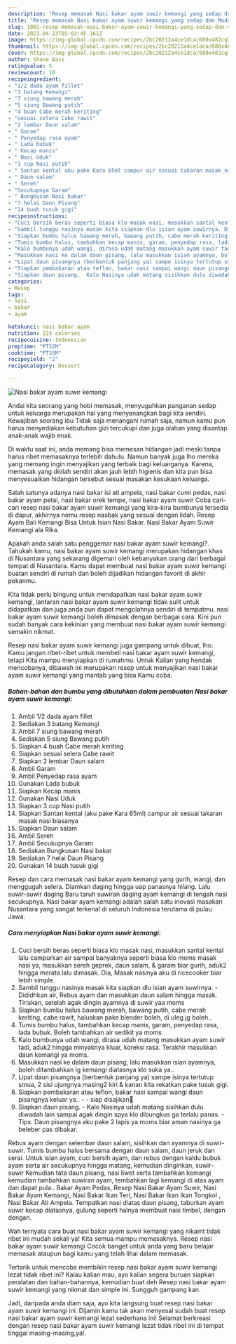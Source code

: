 ```yaml
---
description: "Resep memasak Nasi bakar ayam suwir kemangi yang sedap dan Mudah Dibuat"
title: "Resep memasak Nasi bakar ayam suwir kemangi yang sedap dan Mudah Dibuat"
slug: 1001-resep-memasak-nasi-bakar-ayam-suwir-kemangi-yang-sedap-dan-mudah-dibuat
date: 2021-04-23T05:03:45.161Z
image: https://img-global.cpcdn.com/recipes/2bc20212a4ce1dca/680x482cq70/nasi-bakar-ayam-suwir-kemangi-foto-resep-utama.jpg
thumbnail: https://img-global.cpcdn.com/recipes/2bc20212a4ce1dca/680x482cq70/nasi-bakar-ayam-suwir-kemangi-foto-resep-utama.jpg
cover: https://img-global.cpcdn.com/recipes/2bc20212a4ce1dca/680x482cq70/nasi-bakar-ayam-suwir-kemangi-foto-resep-utama.jpg
author: Shane Bass
ratingvalue: 5
reviewcount: 10
recipeingredient:
- "1/2 dada ayam fillet"
- "3 batang Kemangi"
- "7 siung bawang merah"
- "5 siung Bawang putih"
- "4 buah Cabe merah keriting"
- "sesuai selera Cabe rawit"
- "2 lembar Daun salam"
- " Garam"
- " Penyedap rasa ayam"
- " Lada bubuk"
- " Kecap manis"
- " Nasi Uduk"
- "3 cup Nasi putih"
- " Santan kental aku pake Kara 65ml campur air sesuai takaran masak nasi biasanya"
- " Daun salam"
- " Sereh"
- "Secukupnya Garam"
- " Bungkusan Nasi bakar"
- "7 helai Daun Pisang"
- "14 buah tusuk gigi"
recipeinstructions:
- "Cuci bersih beras seperti biasa klo masak nasi, masukkan santal kental lalu campurkan air sampai banyaknya seperti biasa klo moms masak nasi ya, masukkan sereh geprek, daun salam, &amp; garam biar gurih, aduk2 hingga merata lalu dimasak. Oia, Masak nasinya aku di ricecooker biar lebih simple."
- "Sambil tunggu nasinya masak kita siapkan dlu isian ayam suwirnya. Dididhkan air, Rebus ayam dan masukkan daun salam hingga masak. Tiriskan, setelah agak dingin ayamnya di suwir yaa moms"
- "Siapkan bumbu halus bawang merah, bawang putih, cabe merah keriting, cabe rawit, haluskan pake blender boleh, di uleg jg boleh.."
- "Tumis bumbu halus, tambahkan kecap manis, garam, penyedap rasa, lada bubuk. Boleh tambahkan air sedikit ya moms"
- "Kalo bumbunya udah wangi, dirasa udah matang masukkan ayam suwir tadi, aduk2 hingga minyaknya kluar, koreksi rasa. Terakhir masukkan daun kemangi ya moms."
- "Masukkan nasi ke dalam daun pisang, lalu masukkan isian ayamnya, boleh ditambahkan lg kemangi diatasnya klo suka ya.."
- "Lipat daun pisangnya (berbentuk panjang ya) sampe isinya tertutup smua, 2 sisi ujungnya masing2 kiri &amp; kanan kita rekatkan pake tusuk gigi."
- "Siapkan pembakaran atau teflon, bakar nasi sampai wangi daun pisangnya keluar ya..   siap disajikan🤤"
- "Siapkan daun pisang.  Kalo Nasinya udah matang sisihkan dulu diwadah lain sampai agak dingin spya klo dibungkus ga terlalu panas. Tips: Daun pisangnya aku pake 2 lapis ya moms biar aman nasinya ga beleber pas dibakar."
categories:
- Resep
tags:
- nasi
- bakar
- ayam

katakunci: nasi bakar ayam 
nutrition: 223 calories
recipecuisine: Indonesian
preptime: "PT32M"
cooktime: "PT35M"
recipeyield: "2"
recipecategory: Dessert

---
```



![Nasi bakar ayam suwir kemangi](https://img-global.cpcdn.com/recipes/2bc20212a4ce1dca/680x482cq70/nasi-bakar-ayam-suwir-kemangi-foto-resep-utama.jpg)

Andai kita seorang yang hobi memasak, menyuguhkan panganan sedap untuk keluarga merupakan hal yang menyenangkan bagi kita sendiri. Kewajiban seorang ibu Tidak saja menangani rumah saja, namun kamu pun harus menyediakan kebutuhan gizi tercukupi dan juga olahan yang disantap anak-anak wajib enak.

Di waktu  saat ini, anda memang bisa memesan hidangan jadi meski tanpa harus ribet memasaknya terlebih dahulu. Namun banyak juga lho mereka yang memang ingin menyajikan yang terbaik bagi keluarganya. Karena, memasak yang diolah sendiri akan jauh lebih higienis dan kita pun bisa menyesuaikan hidangan tersebut sesuai masakan kesukaan keluarga. 

Salah satunya adanya nasi bakar isi ati ampela, nasi bakar cumi pedas, nasi bakar ayam petai, nasi bakar orek tempe, nasi bakar ayam suwir Coba cari-cari resep nasi bakar ayam suwir kemangi yang kira-kira bumbunya tersedia di dapur, akhirnya nemu resep nasbak yang sesuai dengan lidah. Resep Ayam Bali Kemangi Bisa Untuk Isian Nasi Bakar. Nasi Bakar Ayam Suwir Kemangi ala Rika.

Apakah anda salah satu penggemar nasi bakar ayam suwir kemangi?. Tahukah kamu, nasi bakar ayam suwir kemangi merupakan hidangan khas di Nusantara yang sekarang digemari oleh kebanyakan orang dari berbagai tempat di Nusantara. Kamu dapat membuat nasi bakar ayam suwir kemangi buatan sendiri di rumah dan boleh dijadikan hidangan favorit di akhir pekanmu.

Kita tidak perlu bingung untuk mendapatkan nasi bakar ayam suwir kemangi, lantaran nasi bakar ayam suwir kemangi tidak sulit untuk didapatkan dan juga anda pun dapat mengolahnya sendiri di tempatmu. nasi bakar ayam suwir kemangi boleh dimasak dengan berbagai cara. Kini pun sudah banyak cara kekinian yang membuat nasi bakar ayam suwir kemangi semakin nikmat.

Resep nasi bakar ayam suwir kemangi juga gampang untuk dibuat, lho. Kamu jangan ribet-ribet untuk membeli nasi bakar ayam suwir kemangi, tetapi Kita mampu menyiapkan di rumahmu. Untuk Kalian yang hendak mencobanya, dibawah ini merupakan resep untuk menyajikan nasi bakar ayam suwir kemangi yang mantab yang bisa Kamu coba.

<!--inarticleads1-->

##### Bahan-bahan dan bumbu yang dibutuhkan dalam pembuatan Nasi bakar ayam suwir kemangi:

1. Ambil 1/2 dada ayam fillet
1. Sediakan 3 batang Kemangi
1. Ambil 7 siung bawang merah
1. Sediakan 5 siung Bawang putih
1. Siapkan 4 buah Cabe merah keriting
1. Siapkan sesuai selera Cabe rawit
1. Siapkan 2 lembar Daun salam
1. Ambil  Garam
1. Ambil  Penyedap rasa ayam
1. Gunakan  Lada bubuk
1. Siapkan  Kecap manis
1. Gunakan  Nasi Uduk
1. Siapkan 3 cup Nasi putih
1. Siapkan  Santan kental (aku pake Kara 65ml) campur air sesuai takaran masak nasi biasanya
1. Siapkan  Daun salam
1. Ambil  Sereh
1. Ambil Secukupnya Garam
1. Sediakan  Bungkusan Nasi bakar
1. Sediakan 7 helai Daun Pisang
1. Gunakan 14 buah tusuk gigi


Resep dan cara memasak nasi bakar ayam kemangi yang gurih, wangi, dan menggugah selera. Diamkan daging hingga uap panasnya hilang. Lalu suwir-suwir daging Baru taruh suwiran daging ayam kemangi di tengah nasi secukupnya. Nasi bakar ayam kemangi adalah salah satu inovasi masakan Nusantara yang sangat terkenal di seluruh Indonesia terutama di pulau Jawa. 

<!--inarticleads2-->

##### Cara menyiapkan Nasi bakar ayam suwir kemangi:

1. Cuci bersih beras seperti biasa klo masak nasi, masukkan santal kental lalu campurkan air sampai banyaknya seperti biasa klo moms masak nasi ya, masukkan sereh geprek, daun salam, &amp; garam biar gurih, aduk2 hingga merata lalu dimasak. Oia, Masak nasinya aku di ricecooker biar lebih simple.
1. Sambil tunggu nasinya masak kita siapkan dlu isian ayam suwirnya. - Dididhkan air, Rebus ayam dan masukkan daun salam hingga masak. Tiriskan, setelah agak dingin ayamnya di suwir yaa moms
1. Siapkan bumbu halus bawang merah, bawang putih, cabe merah keriting, cabe rawit, haluskan pake blender boleh, di uleg jg boleh..
1. Tumis bumbu halus, tambahkan kecap manis, garam, penyedap rasa, lada bubuk. Boleh tambahkan air sedikit ya moms
1. Kalo bumbunya udah wangi, dirasa udah matang masukkan ayam suwir tadi, aduk2 hingga minyaknya kluar, koreksi rasa. Terakhir masukkan daun kemangi ya moms.
1. Masukkan nasi ke dalam daun pisang, lalu masukkan isian ayamnya, boleh ditambahkan lg kemangi diatasnya klo suka ya..
1. Lipat daun pisangnya (berbentuk panjang ya) sampe isinya tertutup smua, 2 sisi ujungnya masing2 kiri &amp; kanan kita rekatkan pake tusuk gigi.
1. Siapkan pembakaran atau teflon, bakar nasi sampai wangi daun pisangnya keluar ya..  -  - siap disajikan🤤
1. Siapkan daun pisang.  - Kalo Nasinya udah matang sisihkan dulu diwadah lain sampai agak dingin spya klo dibungkus ga terlalu panas. - Tips: Daun pisangnya aku pake 2 lapis ya moms biar aman nasinya ga beleber pas dibakar.


Rebus ayam dengan selembar daun salam, sisihkan dan ayamnya di suwir-suwir. Tumis bumbu halus bersama dengan daun salam, daun jeruk dan serai. Untuk isian ayam, cuci bersih ayam, dan rebus dengan kaldu bubuk ayam serta air secukupnya hingga matang, kemudian dinginkan, suwir-suwir Kemudian tata daun pisang, nasi liwet serta tambahkan kemangi kemudian tambahkan suwiran ayam, tembahkan lagi kemangi di atas ayam dan dapat pula.. Bakar Ayam Pedas, Resep Nasi Bakar Ayam Suwir, Nasi Bakar Ayam Kemangi, Nasi Bakar Ikan Teri, Nasi Bakar Ikan Ikan Tongkol , Nasi Bakar Ati Ampela. Tempatkan nasi diatas daun pisang, taburkan ayam suwir kecap diatasnya, gulung seperti halnya membuat nasi timbel, dengan dengan. 

Wah ternyata cara buat nasi bakar ayam suwir kemangi yang nikamt tidak ribet ini mudah sekali ya! Kita semua mampu memasaknya. Resep nasi bakar ayam suwir kemangi Cocok banget untuk anda yang baru belajar memasak ataupun bagi kamu yang telah lihai dalam memasak.

Tertarik untuk mencoba membikin resep nasi bakar ayam suwir kemangi lezat tidak ribet ini? Kalau kalian mau, ayo kalian segera buruan siapkan peralatan dan bahan-bahannya, kemudian buat deh Resep nasi bakar ayam suwir kemangi yang nikmat dan simple ini. Sungguh gampang kan. 

Jadi, daripada anda diam saja, ayo kita langsung buat resep nasi bakar ayam suwir kemangi ini. Dijamin kamu tak akan menyesal sudah buat resep nasi bakar ayam suwir kemangi lezat sederhana ini! Selamat berkreasi dengan resep nasi bakar ayam suwir kemangi lezat tidak ribet ini di tempat tinggal masing-masing,ya!.

